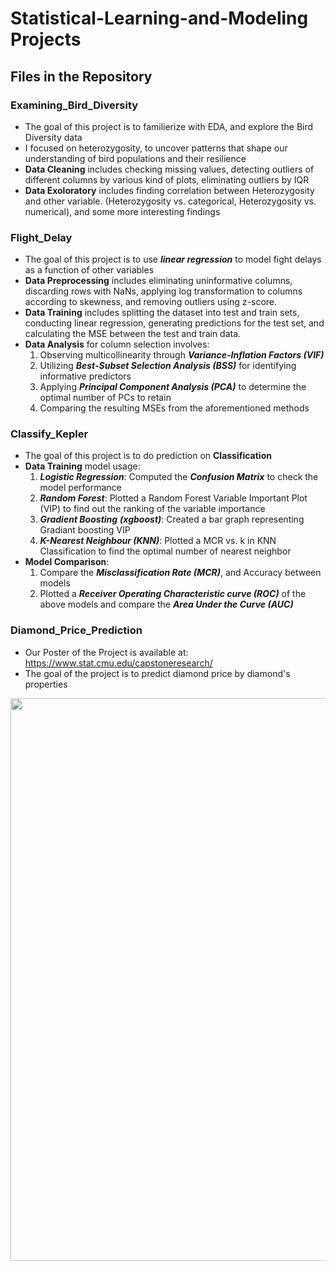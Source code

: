 # Statistical-Learning-and-Modeling Projects
## Files in the Repository
### Examining_Bird_Diversity 
- The goal of this project is to familierize with EDA, and explore the Bird Diversity data
- I focused on heterozygosity, to uncover patterns that shape our understanding of bird populations and their resilience
- **Data Cleaning** includes checking missing values, detecting outliers of different columns by various kind of plots, eliminating outliers by IQR
- **Data Exoloratory** includes finding correlation between Heterozygosity and other variable. (Heterozygosity vs. categorical, Heterozygosity vs. numerical), and some more interesting findings

### Flight_Delay 
- The goal of this project is to use **_linear regression_** to model fight delays as a function of other variables 
- **Data Preprocessing** includes eliminating uninformative columns, discarding rows with NaNs, applying log transformation to columns according to skewness, and removing outliers using z-score.
- **Data Training** includes splitting the dataset into test and train sets, conducting linear regression, generating predictions for the test set, and calculating the MSE between the test and train data.
- **Data Analysis** for column selection involves:
  1. Observing multicollinearity through **_Variance-Inflation Factors (VIF)_**
  2. Utilizing **_Best-Subset Selection Analysis (BSS)_** for identifying informative predictors
  3. Applying **_Principal Component Analysis (PCA)_** to determine the optimal number of PCs to retain
  4. Comparing the resulting MSEs from the aforementioned methods
     
### Classify_Kepler 
- The goal of this project is to do prediction on **Classification**
- **Data Training** model usage:
  1. **_Logistic Regression_**: Computed the **_Confusion Matrix_** to check the model performance
  2. **_Random Forest_**: Plotted a Random Forest Variable Important Plot (VIP) to find out the ranking of the variable importance
  3. _**Gradient Boosting** **(xgboost)**_: Created a bar graph representing Gradiant boosting VIP
  4. **_K-Nearest Neighbour (KNN)_**: Plotted a MCR vs. k in KNN Classification to find the optimal number of nearest neighbor
- **Model Comparison**:
  1.  Compare the **_Misclassification Rate (MCR)_**, and Accuracy between models
  2.  Plotted a **_Receiver Operating Characteristic curve (ROC)_** of the above models and compare the **_Area Under the Curve (AUC)_**
  
### Diamond_Price_Prediction 
- Our Poster of the Project is available at: https://www.stat.cmu.edu/capstoneresearch/
- The goal of the project is to predict diamond price by diamond's properties
<img src="https://github.com/anzowu527/Statistical-Learning-and-Modeling/assets/77874807/1b0f65aa-9366-4255-8631-b56d2fcedeb5" width="900">



